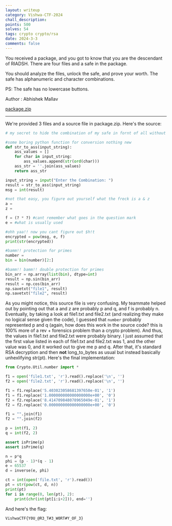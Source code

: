 ```yaml
---
layout: writeup
category: Vishwa-CTF-2024
chall_description:
points: 500
solves: 54
tags: crypto crypto/rsa
date: 2024-3-3
comments: false
---
```


You received a package, and you got to know that you are the descendant of RIADSH. There are four files and a safe in the package.

You should analyze the files, unlock the safe, and prove your worth. The safe has alphanumeric and character combinations.

PS: The safe has no lowercase buttons.

Author : Abhishek Mallav

[package.zip](https://github.com/Nightxade/ctf-writeups/blob/master/assets/CTFs/Vishwa-CTF-2024/package.zip)  

---

We're provided 3 files and a source file in package.zip. Here's the source:  

```py
# my secret to hide the combination of my safe in fornt of all without anyone getting a clue what it is ;)

#some boring python function for conversion nothing new
def str_to_ass(input_string):
    ass_values = []
    for char in input_string:
        ass_values.append(str(ord(char)))
    ass_str = ''.join(ass_values)
    return ass_str

input_string = input("Enter the Combination: ")
result = str_to_ass(input_string)
msg = int(result)

#not that easy, you figure out yourself what the freck is a & z
a = 
z = 

f = (? * ?) #cant remember what goes in the question mark
e = #what is usually used

#ohh yaa!! now you cant figure out $h!t
encrypted = pow(msg, e, f)
print(str(encrypted))

#bamm!! protection for primes
number = 
bin = bin(number)[2:]

#bamm!! bamm!! double protection for primes
bin_arr = np.array(list(bin), dtype=int)
result = np.sin(bin_arr)
result = np.cos(bin_arr)
np.savetxt("file1", result)
np.savetxt("file2", result)

```

As you might notice, this source file is very confusing. My teammate helped out by pointing out that a and z are probably p and q, and f is probably n. Eventually, by taking a look at file1.txt and file2.txt (and realizing they make no logical sense given the code), I guessed that `number` probably represented p and q (again, how does this work in the source code? this is 100% more of a rev + forensics problem than a crypto problem). And thus, the values in file1.txt and file2.txt were probably binary. I just assumed that the first value listed in each of file1.txt and file2.txt was 1, and the other value was 0, and it worked out to give me p and q. After that, it's standard RSA decryption and then **not** long_to_bytes as usual but instead basically unhexlifying str(pt). Here's the final implementation:  

```py
from Crypto.Util.number import *

f1 = open('file1.txt', 'r').read().replace('\n', '')
f2 = open('file2.txt', 'r').read().replace('\n', '')

f1 = f1.replace('5.403023058681397650e-01', '1')
f1 = f1.replace('1.000000000000000000e+00', '0')
f2 = f2.replace('8.414709848078965049e-01', '1')
f2 = f2.replace('0.000000000000000000e+00', '0')

f1 = "".join(f1)
f2 = "".join(f2)

p = int(f1, 2)
q = int(f2, 2)

assert isPrime(p)
assert isPrime(q)

n = p*q
phi = (p - 1)*(q - 1)
e = 65537
d = inverse(e, phi)

ct = int(open('file.txt', 'r').read())
pt = str(pow(ct, d, n))
print(pt)
for i in range(0, len(pt), 2):
    print(chr(int(pt[i:i+2])), end='')
```

And here's the flag:  

    VishwaCTF{Y0U_@R3_T#3_W0RT#Y_OF_3}